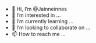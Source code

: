 - 👋 Hi, I’m @Jainneinnes
- 👀 I’m interested in ...
- 🌱 I’m currently learning ...
- 💞️ I’m looking to collaborate on ...
- 📫 How to reach me ...

<!---
Jainneinnes/Jainneinnes is a ✨ special ✨ repository because its `README.md` (this file) appears on your GitHub profile.
You can click the Preview link to take a look at your changes.
--->
